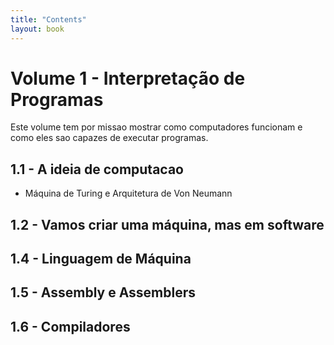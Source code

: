 ```yaml
---
title: "Contents"
layout: book
---
```


# Volume 1 - Interpretação de Programas

Este volume tem por missao mostrar como computadores funcionam e como eles sao capazes de executar programas.

## 1.1 - A ideia de computacao

* Máquina de Turing e Arquitetura de Von Neumann

## 1.2 - Vamos criar uma máquina, mas em software

## 1.4 - Linguagem de Máquina

## 1.5 - Assembly e Assemblers

## 1.6 - Compiladores
